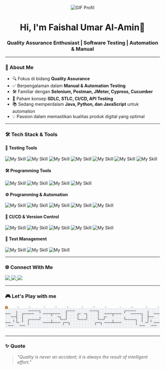 <!-- Banner (gantikan link dengan gambar/banner kamu sendiri) -->
<!-- <p align="center">
  <img src="img/banner linkedin 1.png" alt="Banner QA">
</p> -->

<!-- GIF Profil Pribadi -->
<p align="center">
  <img src="https://media.giphy.com/media/L8K62iTDkzGX6/giphy.gif" width="200" alt="GIF Profil">
</p>

<h1 align="center">Hi, I'm Faishal Umar Al-Amin👋</h1>
<h3 align="center">Quality Assurance Enthusiast | Software Testing | Automation & Manual</h3>

---

### 🧪 About Me
- 🔍 Fokus di bidang **Quality Assurance**
- ✅ Berpengalaman dalam **Manual & Automation Testing**
- 🛠️ Familiar dengan **Selenium, Postman, JMeter, Cypress, Cucumber**
- 🔄 Paham konsep **SDLC, STLC, CI/CD, API Testing**
- 📚 Sedang memperdalam **Java, Python, dan JavaScript** untuk automation
- 💡 Passion dalam memastikan kualitas produk digital yang optimal

---

### 🛠 Tech Stack & Tools

#### 🧰 Testing Tools

![My Skill](https://img.shields.io/badge/Selenium-43B02A?style=for-the-badge&logo=Selenium&logoColor=white) ![My Skill](https://img.shields.io/badge/Postman-FF6C37?style=for-the-badge&logo=Postman&logoColor=white) ![My Skill](https://img.shields.io/badge/Cypress-17202C?style=for-the-badge&logo=cypress&logoColor=white) ![My Skill](https://img.shields.io/badge/Cucumber-43B02A?style=for-the-badge&logo=cucumber&logoColor=white) ![My Skill](https://img.shields.io/badge/apache_maven-C71A36?style=for-the-badge&logo=apachemaven&logoColor=white) ![My Skill](https://img.shields.io/badge/Robot%20Framework-000000?style=for-the-badge&logo=robot-framework&logoColor=white) ![My Skill](https://img.shields.io/badge/Mocha-8D6748?style=for-the-badge&logo=Mocha&logoColor=white)

#### 🛠️ Programming Tools
![My Skill](https://img.shields.io/badge/VSCode-0078D4?style=for-the-badge&logo=visual%20studio%20code&logoColor=white) ![My Skill](https://img.shields.io/badge/IntelliJ_IDEA-000000.svg?style=for-the-badge&logo=intellij-idea&logoColor=white) ![My Skill](https://img.shields.io/badge/Laragon-0E83CD?style=for-the-badge&logo=Laragon&logoColor=white) ![My Skill](https://img.shields.io/badge/apache%20netbeans-1B6AC6?style=for-the-badge&logo=apache%20netbeans%20IDE&logoColor=white) 

#### ⚙️ Programming & Automation
![My Skill](https://img.shields.io/badge/OpenJDK-ED8B00?style=for-the-badge&logo=openjdk&logoColor=white) ![My Skill](https://img.shields.io/badge/Python-FFD43B?style=for-the-badge&logo=python&logoColor=blue) ![My Skill](https://img.shields.io/badge/JavaScript-323330?style=for-the-badge&logo=javascript&logoColor=F7DF1E) ![My Skill](https://img.shields.io/badge/HTML5-E34F26?style=for-the-badge&logo=html5&logoColor=white) ![My Skill](https://img.shields.io/badge/CSS3-1572B6?style=for-the-badge&logo=css3&logoColor=white) 

#### 🚀 CI/CD & Version Control
![My Skill](https://img.shields.io/badge/GitHub-100000?style=for-the-badge&logo=github&logoColor=white) ![My Skill](https://img.shields.io/badge/GitLab-330F63?style=for-the-badge&logo=gitlab&logoColor=white) ![My Skill](https://img.shields.io/badge/GIT-E44C30?style=for-the-badge&logo=git&logoColor=white) ![My Skill](https://img.shields.io/badge/Jenkins-D24939?style=for-the-badge&logo=Jenkins&logoColor=white) ![My Skill](https://img.shields.io/badge/Github%20Actions-282a2e?style=for-the-badge&logo=githubactions&logoColor=367cfe) 

#### 📄 Test Management
![My Skill](https://img.shields.io/badge/Jira-0052CC?style=for-the-badge&logo=Jira&logoColor=white) ![My Skill](https://img.shields.io/badge/Trello-0052CC?style=for-the-badge&logo=trello&logoColor=white) ![My Skill](https://img.shields.io/badge/Slack-4A154B?style=for-the-badge&logo=slack&logoColor=white)

<!-- ---

### 📊 GitHub Stats
<p align="center">
  <img src="https://github-readme-stats.vercel.app/api?username=umarfaishal&show_icons=true&theme=tokyonight" alt="stats">
</p>
<p align="center">
  <img src="https://github-readme-streak-stats.herokuapp.com/?user=umarfaishal&theme=tokyonight" alt="streak">
</p> -->

---

### 🌐 Connect With Me
<p>
  <a href="https://www.linkedin.com/in/faishal-umar/" target="_blank">
    <img src="https://img.shields.io/badge/LinkedIn-0A66C2?style=for-the-badge&logo=linkedin&logoColor=white">
  </a>
  <a href="mailto:umarfaishall1945@gmail.com" target="_blank">
    <img src="https://img.shields.io/badge/Gmail-D14836?style=for-the-badge&logo=gmail&logoColor=white">
  </a>
  <a href="https://www.instagram.com/umarfaishall/" target="_blank">
    <img src="https://img.shields.io/badge/Instagram-E4405F?style=for-the-badge&logo=instagram&logoColor=white">
  </a>
</p>

---

### 🎮 Let's Play with me 
<picture>
  <source media="(prefers-color-scheme: dark)" srcset="https://raw.githubusercontent.com/umarfaishal/umarfaishal/output/pacman-contribution-graph-dark.svg">
  <source media="(prefers-color-scheme: light)" srcset="https://raw.githubusercontent.com/umarfaishal/umarfaishal/output/pacman-contribution-graph.svg">
  <img alt="pacman contribution graph" src="https://raw.githubusercontent.com/umarfaishal/umarfaishal/output/pacman-contribution-graph.svg">
</picture>

--- 

### ✨ Quote
> *"Quality is never an accident; it is always the result of intelligent effort."*

